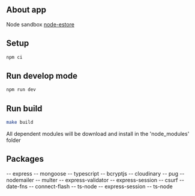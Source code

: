 ## About app

Node sandbox
[node-estore](https://node-estore.herokuapp.com/)

## Setup

```sh
npm ci
```

## Run develop mode

```sh
npm run dev
```

## Run build

```sh
make build
```

All dependent modules will be download and install in the 'node_modules' folder

## Packages

-- express
-- mongoose
-- typescript
-- bcryptjs
-- cloudinary
-- pug
-- nodemailer
-- multer
-- express-validator
-- express-session
-- csurf
-- date-fns
-- connect-flash
-- ts-node
-- express-session
-- ts-node
